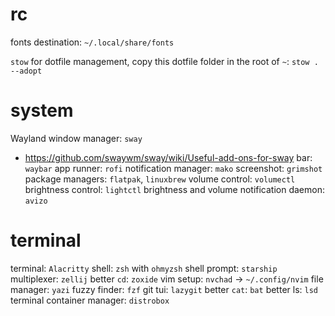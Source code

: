 # rc

fonts destination: `~/.local/share/fonts`

`stow` for dotfile management, copy this dotfile folder in the root of `~`: `stow . --adopt`

# system
Wayland
window manager: `sway`
* https://github.com/swaywm/sway/wiki/Useful-add-ons-for-sway
bar: `waybar`
app runner: `rofi`
notification manager: `mako`
screenshot: `grimshot`
package managers: `flatpak`, `linuxbrew`
volume control: `volumectl`
brightness control: `lightctl`
brightness and volume notification daemon: `avizo`

# terminal
terminal: `Alacritty`
shell: `zsh` with `ohmyzsh`
shell prompt: `starship`
multiplexer: `zellij`
better `cd`: `zoxide`
vim setup: `nvchad` -> `~/.config/nvim`
file manager: `yazi`
fuzzy finder: `fzf`
git tui: `lazygit`
better `cat`: `bat`
better ls: `lsd`
terminal container manager: `distrobox`
